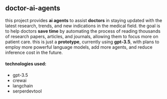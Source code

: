 ## doctor-ai-agents
this project provides **ai agents** to assist **doctors** in staying updated with the latest research, trends, and new indications in the medical field. the goal is to help doctors **save time** by automating the process of reading thousands of research papers, articles, and journals, allowing them to focus more on patient care. this is just a **prototype**, currently using **gpt-3.5**, with plans to employ more powerful language models, add more agents, and reduce inference cost in the future.

#### technologies used:

* gpt-3.5
* crewai
* langchain
* serperdevtool

